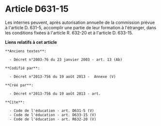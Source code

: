 # Article D631-15

Les internes peuvent, après autorisation annuelle de la commission prévue à l'article D. 631-5, accomplir une partie de leur
formation à l'étranger, dans les conditions fixées à l'article R. 632-20 et à l'article D. 633-15.

**Liens relatifs à cet article**

	**Anciens textes**:

	  - Décret n°2003-76 du 23 janvier 2003 - art. 13 (Ab)

	**Codifié par**:

	  - Décret n°2013-756 du 19 août 2013 -  Annexe (V)

	**Créé par**:

	  - Décret n°2013-756 du 19 août 2013 - art.

	**Cite**:

	  - Code de l'éducation - art. D631-5 (V)
	  - Code de l'éducation - art. D633-15 (V)
	  - Code de l'éducation - art. R632-20 (V)

